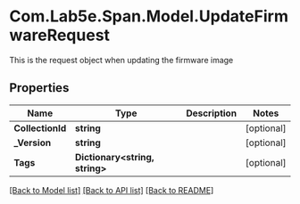 # Com.Lab5e.Span.Model.UpdateFirmwareRequest
This is the request object when updating the firmware image

## Properties

Name | Type | Description | Notes
------------ | ------------- | ------------- | -------------
**CollectionId** | **string** |  | [optional] 
**_Version** | **string** |  | [optional] 
**Tags** | **Dictionary&lt;string, string&gt;** |  | [optional] 

[[Back to Model list]](../README.md#documentation-for-models) [[Back to API list]](../README.md#documentation-for-api-endpoints) [[Back to README]](../README.md)

